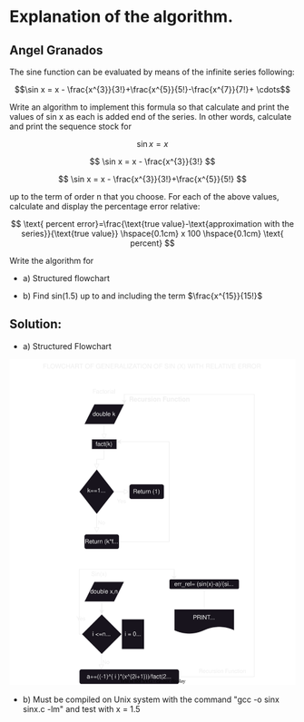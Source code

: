 # Explanation of the algorithm.

## Angel Granados

The sine function can be evaluated by means of the infinite series
following:

$$\sin x = x - \frac{x^{3}}{3!}+\frac{x^{5}}{5!}-\frac{x^{7}}{7!}+ \cdots$$

Write an algorithm to implement this formula so that calculate and print the values of sin x as each is added end of the series. In other words, calculate and print the sequence stock for

$$ \sin x = x $$

$$ \sin x = x - \frac{x^{3}}{3!} $$

$$ \sin x = x - \frac{x^{3}}{3!}+\frac{x^{5}}{5!} $$

up to the term of order n that you choose. For each of the above values, calculate and display the percentage error relative:

 $$  \text{ percent error}=\frac{\text{true value}-\text{approximation with the series}}{\text{true value}} \hspace{0.1cm} x 100 \hspace{0.1cm} \text{  percent}   $$

Write the algorithm for 

- a) Structured flowchart

- b) Find sin(1.5) up to and including the term $\frac{x^{15}}{15!}$

## Solution:

- a) Structured Flowchart

 ![](https://github.com/aggranadoss/numerical_methods/blob/main/chapter_2/2.4/sinx.svg)

- b) Must be compiled on Unix system with the command "gcc -o sinx sinx.c -lm" and test with x = 1.5

